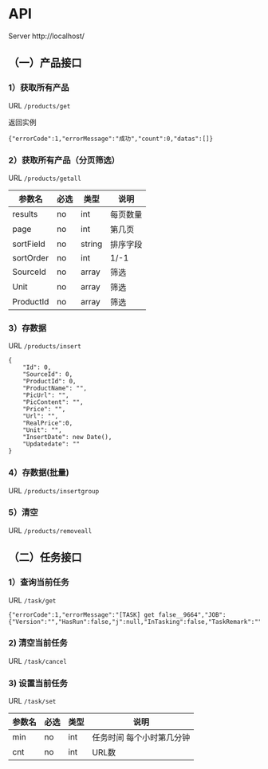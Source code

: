 




# API

Server http://localhost/

## （一）产品接口

### 1）获取所有产品
URL `/products/get`

返回实例
```
{"errorCode":1,"errorMessage":"成功","count":0,"datas":[]}
```

### 2）获取所有产品（分页筛选）
URL `/products/getall`

|参数名|必选|类型|说明|
|-------|-------|-------|-------|
|results|no|int|每页数量|
|page|no|int|第几页|
|sortField|no|string|排序字段|
|sortOrder|no|int|1/-1|
|SourceId|no|array|筛选|
|Unit|no|array|筛选|
|ProductId|no|array|筛选|

### 3）存数据
URL `/products/insert`
```
{
    "Id": 0,
    "SourceId": 0,
    "ProductId": 0,
    "ProductName": "",
    "PicUrl": "",
    "PicContent": "",
    "Price": "",
    "Url": "",
    "RealPrice":0,
    "Unit": "",
    "InsertDate": new Date(),
    "Updatedate": ""
}
```
### 4）存数据(批量)
URL `/products/insertgroup`

### 5）清空
URL `/products/removeall`

## （二）任务接口

### 1）查询当前任务
URL `/task/get`

```
{"errorCode":1,"errorMessage":"[TASK] get false__9664","JOB":{"Version":"","HasRun":false,"j":null,"InTasking":false,"TaskRemark":""}}
```

### 2) 清空当前任务
URL `/task/cancel`

### 3) 设置当前任务
URL `/task/set`

|参数名|必选|类型|说明|
|-------|-------|-------|-------|
|min|no|int|任务时间 每个小时第几分钟|
|cnt|no|int|URL数|

